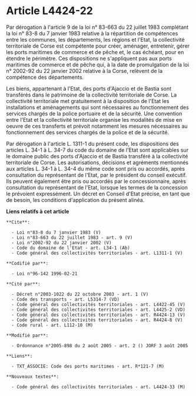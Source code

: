 # Article L4424-22

Par dérogation à l'article 9 de la loi n° 83-663 du 22 juillet 1983 complétant la loi n° 83-8 du 7 janvier 1983 relative à la
répartition de compétences entre les communes, les départements, les régions et l'Etat, la collectivité territoriale de Corse
est compétente pour créer, aménager, entretenir, gérer les ports maritimes de commerce et de pêche et, le cas échéant, pour
en étendre le périmètre. Ces dispositions ne s'appliquent pas aux ports maritimes de commerce et de pêche qui, à la date de
promulgation de la loi n° 2002-92 du 22 janvier 2002 relative à la Corse, relèvent de la compétence des départements. 

Les biens, appartenant à l'Etat, des ports d'Ajaccio et de Bastia sont transférés dans le patrimoine de la collectivité
territoriale de Corse. La collectivité territoriale met gratuitement à la disposition de l'Etat les installations et
aménagements qui sont nécessaires au fonctionnement des services chargés de la police portuaire et de la sécurité. Une
convention entre l'Etat et la collectivité territoriale organise les modalités de mise en oeuvre de ces transferts et prévoit
notamment les mesures nécessaires au fonctionnement des services chargés de la police et de la sécurité. 

Par dérogation à l'article L. 1311-1 du présent code, les dispositions des articles L. 34-1 à L. 34-7 du code du domaine de
l'Etat sont applicables sur le domaine public des ports d'Ajaccio et de Bastia transféré à la collectivité territoriale de
Corse. Les autorisations, décisions et agréments mentionnés aux articles L. 34-1 à L. 34-4 du même code sont pris ou
accordés, après consultation du représentant de l'Etat, par le président du conseil exécutif. Ils peuvent également être pris
ou accordés par le concessionnaire, après consultation du représentant de l'Etat, lorsque les termes de la concession le
prévoient expressément. Un décret en Conseil d'Etat précise, en tant que de besoin, les conditions d'application du présent
alinéa.

**Liens relatifs à cet article**

	**Cite**:

	  - Loi n°83-8 du 7 janvier 1983 (V)
	  - Loi n°83-663 du 22 juillet 1983 - art. 9 (V)
	  - Loi n°2002-92 du 22 janvier 2002 (V)
	  - Code du domaine de l'Etat - art. L34-1 (Ab)
	  - Code général des collectivités territoriales - art. L1311-1 (V)

	**Codifié par**:

	  - Loi n°96-142 1996-02-21

	**Cité par**:

	  - Décret n°2003-1022 du 22 octobre 2003 - art. 1 (V)
	  - Code des transports - art. L5314-7 (VD)
	  - Code général des collectivités territoriales - art. L4422-45 (V)
	  - Code général des collectivités territoriales - art. L4425-2 (VD)
	  - Code général des collectivités territoriales - art. R4424-13 (V)
	  - Code général des collectivités territoriales - art. R4424-8 (V)
	  - Code rural - art. L112-10 (M)

	**Modifié par**:

	  - Ordonnance n°2005-898 du 2 août 2005 - art. 2 () JORF 3 août 2005

	**Liens**:

	  - TXT_ASSOCIE: Code des ports maritimes - art. R*121-7 (M)

	**Nouveaux textes**:

	  - Code général des collectivités territoriales - art. L4424-33 (M)
